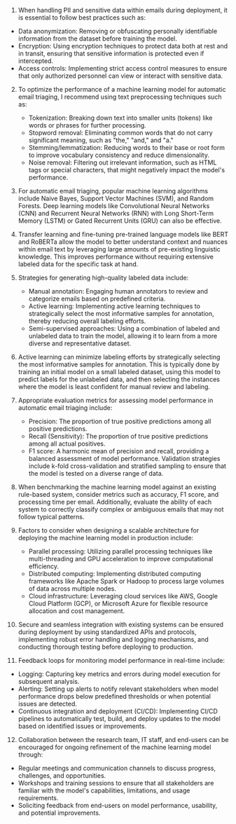  1. When handling PII and sensitive data within emails during deployment, it is essential to follow best practices such as:
   - Data anonymization: Removing or obfuscating personally identifiable information from the dataset before training the model.
   - Encryption: Using encryption techniques to protect data both at rest and in transit, ensuring that sensitive information is protected even if intercepted.
   - Access controls: Implementing strict access control measures to ensure that only authorized personnel can view or interact with sensitive data.

2. To optimize the performance of a machine learning model for automatic email triaging, I recommend using text preprocessing techniques such as:
   - Tokenization: Breaking down text into smaller units (tokens) like words or phrases for further processing.
   - Stopword removal: Eliminating common words that do not carry significant meaning, such as "the," "and," and "a."
   - Stemming/lemmatization: Reducing words to their base or root form to improve vocabulary consistency and reduce dimensionality.
   - Noise removal: Filtering out irrelevant information, such as HTML tags or special characters, that might negatively impact the model's performance.

3. For automatic email triaging, popular machine learning algorithms include Naive Bayes, Support Vector Machines (SVM), and Random Forests. Deep learning models like Convolutional Neural Networks (CNN) and Recurrent Neural Networks (RNN) with Long Short-Term Memory (LSTM) or Gated Recurrent Units (GRU) can also be effective.

4. Transfer learning and fine-tuning pre-trained language models like BERT and RoBERTa allow the model to better understand context and nuances within email text by leveraging large amounts of pre-existing linguistic knowledge. This improves performance without requiring extensive labeled data for the specific task at hand.

5. Strategies for generating high-quality labeled data include:
   - Manual annotation: Engaging human annotators to review and categorize emails based on predefined criteria.
   - Active learning: Implementing active learning techniques to strategically select the most informative samples for annotation, thereby reducing overall labeling efforts.
   - Semi-supervised approaches: Using a combination of labeled and unlabeled data to train the model, allowing it to learn from a more diverse and representative dataset.

6. Active learning can minimize labeling efforts by strategically selecting the most informative samples for annotation. This is typically done by training an initial model on a small labeled dataset, using this model to predict labels for the unlabeled data, and then selecting the instances where the model is least confident for manual review and labeling.

7. Appropriate evaluation metrics for assessing model performance in automatic email triaging include:
   - Precision: The proportion of true positive predictions among all positive predictions.
   - Recall (Sensitivity): The proportion of true positive predictions among all actual positives.
   - F1 score: A harmonic mean of precision and recall, providing a balanced assessment of model performance.
   Validation strategies include k-fold cross-validation and stratified sampling to ensure that the model is tested on a diverse range of data.

8. When benchmarking the machine learning model against an existing rule-based system, consider metrics such as accuracy, F1 score, and processing time per email. Additionally, evaluate the ability of each system to correctly classify complex or ambiguous emails that may not follow typical patterns.

9. Factors to consider when designing a scalable architecture for deploying the machine learning model in production include:
   - Parallel processing: Utilizing parallel processing techniques like multi-threading and GPU acceleration to improve computational efficiency.
   - Distributed computing: Implementing distributed computing frameworks like Apache Spark or Hadoop to process large volumes of data across multiple nodes.
   - Cloud infrastructure: Leveraging cloud services like AWS, Google Cloud Platform (GCP), or Microsoft Azure for flexible resource allocation and cost management.

10. Secure and seamless integration with existing systems can be ensured during deployment by using standardized APIs and protocols, implementing robust error handling and logging mechanisms, and conducting thorough testing before deploying to production.

11. Feedback loops for monitoring model performance in real-time include:
   - Logging: Capturing key metrics and errors during model execution for subsequent analysis.
   - Alerting: Setting up alerts to notify relevant stakeholders when model performance drops below predefined thresholds or when potential issues are detected.
   - Continuous integration and deployment (CI/CD): Implementing CI/CD pipelines to automatically test, build, and deploy updates to the model based on identified issues or improvements.

12. Collaboration between the research team, IT staff, and end-users can be encouraged for ongoing refinement of the machine learning model through:
   - Regular meetings and communication channels to discuss progress, challenges, and opportunities.
   - Workshops and training sessions to ensure that all stakeholders are familiar with the model's capabilities, limitations, and usage requirements.
   - Soliciting feedback from end-users on model performance, usability, and potential improvements.